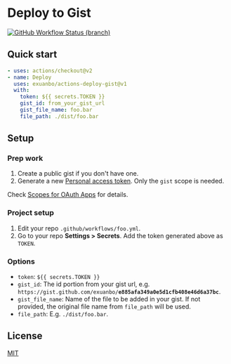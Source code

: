 # Deploy to Gist

[![GitHub Workflow Status (branch)](https://img.shields.io/github/workflow/status/exuanbo/actions-deploy-gist/test/main?event=push&label=test&logo=github&style=flat-square)](https://github.com/exuanbo/actions-deploy-gist/actions?query=workflow%3Atest)

## Quick start

```yml
- uses: actions/checkout@v2
- name: Deploy
  uses: exuanbo/actions-deploy-gist@v1
  with:
    token: ${{ secrets.TOKEN }}
    gist_id: from_your_gist_url
    gist_file_name: foo.bar
    file_path: ./dist/foo.bar
```

## Setup

### Prep work

1. Create a public gist if you don't have one.
1. Generate a new [Personal access token](https://github.com/settings/tokens/). Only the `gist` scope is needed.

Check [Scopes for OAuth Apps](https://docs.github.com/en/developers/apps/scopes-for-oauth-apps) for details.

### Project setup

1. Edit your repo `.github/workflows/foo.yml`.
1. Go to your repo **Settings > Secrets**. Add the token generated above as `TOKEN`.

### Options

- `token`: `${{ secrets.TOKEN }}`
- `gist_id`: The id portion from your gist url, e.g. `https://gist.github.com/exuanbo/`**`e885afa349a0e5d1cfb408e46d6a37bc`**.
- `gist_file_name`: Name of the file to be added in your gist. If not provided, the original file name from `file_path` will be used.
- `file_path`: E.g. `./dist/foo.bar`.

## License

[MIT](https://github.com/exuanbo/actions-deploy-gist/blob/master/LICENSE)
